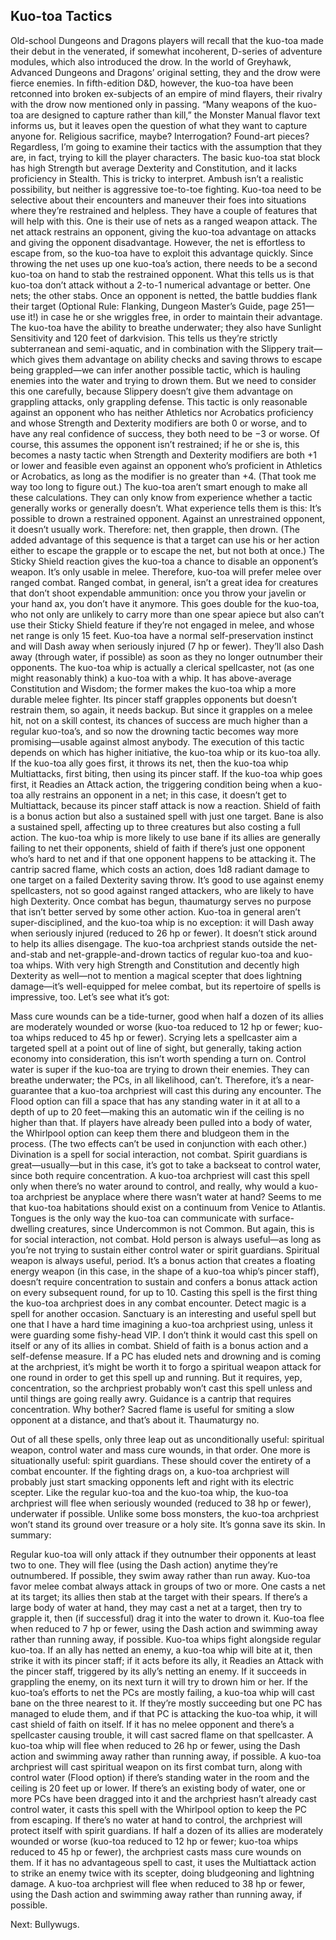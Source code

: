 ## Kuo-toa Tactics

Old-school Dungeons and Dragons players will recall that the kuo-toa made their debut in the venerated, if somewhat incoherent, D-series of adventure modules, which also introduced the drow. In the world of Greyhawk, Advanced Dungeons and Dragons’ original setting, they and the drow were fierce enemies. In fifth-edition D&D, however, the kuo-toa have been retconned into broken ex-subjects of an empire of mind flayers, their rivalry with the drow now mentioned only in passing.
“Many weapons of the kuo-toa are designed to capture rather than kill,” the Monster Manual flavor text informs us, but it leaves open the question of what they want to capture anyone for. Religious sacrifice, maybe? Interrogation? Found-art pieces? Regardless, I’m going to examine their tactics with the assumption that they are, in fact, trying to kill the player characters.
The basic kuo-toa stat block has high Strength but average Dexterity and Constitution, and it lacks proficiency in Stealth. This is tricky to interpret. Ambush isn’t a realistic possibility, but neither is aggressive toe-to-toe fighting. Kuo-toa need to be selective about their encounters and maneuver their foes into situations where they’re restrained and helpless.
They have a couple of features that will help with this. One is their use of nets as a ranged weapon attack. The net attack restrains an opponent, giving the kuo-toa advantage on attacks and giving the opponent disadvantage. However, the net is effortless to escape from, so the kuo-toa have to exploit this advantage quickly. Since throwing the net uses up one kuo-toa’s action, there needs to be a second kuo-toa on hand to stab the restrained opponent. What this tells us is that kuo-toa don’t attack without a 2-to-1 numerical advantage or better. One nets; the other stabs. Once an opponent is netted, the battle buddies flank their target (Optional Rule: Flanking, Dungeon Master’s Guide, page 251—use it!) in case he or she wriggles free, in order to maintain their advantage.
The kuo-toa have the ability to breathe underwater; they also have Sunlight Sensitivity and 120 feet of darkvision. This tells us they’re strictly subterranean and semi-aquatic, and in combination with the Slippery trait—which gives them advantage on ability checks and saving throws to escape being grappled—we can infer another possible tactic, which is hauling enemies into the water and trying to drown them. But we need to consider this one carefully, because Slippery doesn’t give them advantage on grappling attacks, only grappling defense. This tactic is only reasonable against an opponent who has neither Athletics nor Acrobatics proficiency and whose Strength and Dexterity modifiers are both 0 or worse, and to have any real confidence of success, they both need to be −3 or worse. Of course, this assumes the opponent isn’t restrained; if he or she is, this becomes a nasty tactic when Strength and Dexterity modifiers are both +1 or lower and feasible even against an opponent who’s proficient in Athletics or Acrobatics, as long as the modifier is no greater than +4. (That took me way too long to figure out.)
The kuo-toa aren’t smart enough to make all these calculations. They can only know from experience whether a tactic generally works or generally doesn’t. What experience tells them is this: It’s possible to drown a restrained opponent. Against an unrestrained opponent, it doesn’t usually work. Therefore: net, then grapple, then drown. (The added advantage of this sequence is that a target can use his or her action either to escape the grapple or to escape the net, but not both at once.)
The Sticky Shield reaction gives the kuo-toa a chance to disable an opponent’s weapon. It’s only usable in melee. Therefore, kuo-toa will prefer melee over ranged combat. Ranged combat, in general, isn’t a great idea for creatures that don’t shoot expendable ammunition: once you throw your javelin or your hand ax, you don’t have it anymore. This goes double for the kuo-toa, who not only are unlikely to carry more than one spear apiece but also can’t use their Sticky Shield feature if they’re not engaged in melee, and whose net range is only 15 feet.
Kuo-toa have a normal self-preservation instinct and will Dash away when seriously injured (7 hp or fewer). They’ll also Dash away (through water, if possible) as soon as they no longer outnumber their opponents.
The kuo-toa whip is actually a clerical spellcaster, not (as one might reasonably think) a kuo-toa with a whip. It has above-average Constitution and Wisdom; the former makes the kuo-toa whip a more durable melee fighter. Its pincer staff grapples opponents but doesn’t restrain them, so again, it needs backup. But since it grapples on a melee hit, not on a skill contest, its chances of success are much higher than a regular kuo-toa’s, and so now the drowning tactic becomes way more promising—usable against almost anybody. The execution of this tactic depends on which has higher initiative, the kuo-toa whip or its kuo-toa ally. If the kuo-toa ally goes first, it throws its net, then the kuo-toa whip Multiattacks, first biting, then using its pincer staff. If the kuo-toa whip goes first, it Readies an Attack action, the triggering condition being when a kuo-toa ally restrains an opponent in a net; in this case, it doesn’t get to Multiattack, because its pincer staff attack is now a reaction.
Shield of faith is a bonus action but also a sustained spell with just one target. Bane is also a sustained spell, affecting up to three creatures but also costing a full action. The kuo-toa whip is more likely to use bane if its allies are generally failing to net their opponents, shield of faith if there’s just one opponent who’s hard to net and if that one opponent happens to be attacking it. The cantrip sacred flame, which costs an action, does 1d8 radiant damage to one target on a failed Dexterity saving throw. It’s good to use against enemy spellcasters, not so good against ranged attackers, who are likely to have high Dexterity. Once combat has begun, thaumaturgy serves no purpose that isn’t better served by some other action.
Kuo-toa in general aren’t super-disciplined, and the kuo-toa whip is no exception: it will Dash away when seriously injured (reduced to 26 hp or fewer). It doesn’t stick around to help its allies disengage.
The kuo-toa archpriest stands outside the net-and-stab and net-grapple-and-drown tactics of regular kuo-toa and kuo-toa whips. With very high Strength and Constitution and decently high Dexterity as well—not to mention a magical scepter that does lightning damage—it’s well-equipped for melee combat, but its repertoire of spells is impressive, too. Let’s see what it’s got:

Mass cure wounds can be a tide-turner, good when half a dozen of its allies are moderately wounded or worse (kuo-toa reduced to 12 hp or fewer; kuo-toa whips reduced to 45 hp or fewer).
Scrying lets a spellcaster aim a targeted spell at a point out of line of sight, but generally, taking action economy into consideration, this isn’t worth spending a turn on.
Control water is super if the kuo-toa are trying to drown their enemies. They can breathe underwater; the PCs, in all likelihood, can’t. Therefore, it’s a near-guarantee that a kuo-toa archpriest will cast this during any encounter. The Flood option can fill a space that has any standing water in it at all to a depth of up to 20 feet—making this an automatic win if the ceiling is no higher than that. If players have already been pulled into a body of water, the Whirlpool option can keep them there and bludgeon them in the process. (The two effects can’t be used in conjunction with each other.)
Divination is a spell for social interaction, not combat.
Spirit guardians is great—usually—but in this case, it’s got to take a backseat to control water, since both require concentration. A kuo-toa archpriest will cast this spell only when there’s no water around to control, and really, why would a kuo-toa archpriest be anyplace where there wasn’t water at hand? Seems to me that kuo-toa habitations should exist on a continuum from Venice to Atlantis.
Tongues is the only way the kuo-toa can communicate with surface-dwelling creatures, since Undercommon is not Common. But again, this is for social interaction, not combat.
Hold person is always useful—as long as you’re not trying to sustain either control water or spirit guardians.
Spiritual weapon is always useful, period. It’s a bonus action that creates a floating energy weapon (in this case, in the shape of a kuo-toa whip’s pincer staff), doesn’t require concentration to sustain and confers a bonus attack action on every subsequent round, for up to 10. Casting this spell is the first thing the kuo-toa archpriest does in any combat encounter.
Detect magic is a spell for another occasion.
Sanctuary is an interesting and useful spell but one that I have a hard time imagining a kuo-toa archpriest using, unless it were guarding some fishy-head VIP. I don’t think it would cast this spell on itself or any of its allies in combat.
Shield of faith is a bonus action and a self-defense measure. If a PC has eluded nets and drowning and is coming at the archpriest, it’s might be worth it to forgo a spiritual weapon attack for one round in order to get this spell up and running. But it requires, yep, concentration, so the archpriest probably won’t cast this spell unless and until things are going really awry.
Guidance is a cantrip that requires concentration. Why bother?
Sacred flame is useful for smiting a slow opponent at a distance, and that’s about it.
Thaumaturgy no.

Out of all these spells, only three leap out as unconditionally useful: spiritual weapon, control water and mass cure wounds, in that order. One more is situationally useful: spirit guardians. These should cover the entirety of a combat encounter. If the fighting drags on, a kuo-toa archpriest will probably just start smacking opponents left and right with its electric scepter.
Like the regular kuo-toa and the kuo-toa whip, the kuo-toa archpriest will flee when seriously wounded (reduced to 38 hp or fewer), underwater if possible. Unlike some boss monsters, the kuo-toa archpriest won’t stand its ground over treasure or a holy site. It’s gonna save its skin.
In summary:

Regular kuo-toa will only attack if they outnumber their opponents at least two to one. They will flee (using the Dash action) anytime they’re outnumbered. If possible, they swim away rather than run away.
Kuo-toa favor melee combat always attack in groups of two or more. One casts a net at its target; its allies then stab at the target with their spears.
If there’s a large body of water at hand, they may cast a net at a target, then try to grapple it, then (if successful) drag it into the water to drown it.
Kuo-toa flee when reduced to 7 hp or fewer, using the Dash action and swimming away rather than running away, if possible.
Kuo-toa whips fight alongside regular kuo-toa. If an ally has netted an enemy, a kuo-toa whip will bite at it, then strike it with its pincer staff; if it acts before its ally, it Readies an Attack with the pincer staff, triggered by its ally’s netting an enemy. If it succeeds in grappling the enemy, on its next turn it will try to drown him or her.
If the kuo-toa’s efforts to net the PCs are mostly failing, a kuo-toa whip will cast bane on the three nearest to it. If they’re mostly succeeding but one PC has managed to elude them, and if that PC is attacking the kuo-toa whip, it will cast shield of faith on itself. If it has no melee opponent and there’s a spellcaster causing trouble, it will cast sacred flame on that spellcaster.
A kuo-toa whip will flee when reduced to 26 hp or fewer, using the Dash action and swimming away rather than running away, if possible.
A kuo-toa archpriest will cast spiritual weapon on its first combat turn, along with control water (Flood option) if there’s standing water in the room and the ceiling is 20 feet up or lower. If there’s an existing body of water, one or more PCs have been dragged into it and the archpriest hasn’t already cast control water, it casts this spell with the Whirlpool option to keep the PC from escaping.
If there’s no water at hand to control, the archpriest will protect itself with spirit guardians.
If half a dozen of its allies are moderately wounded or worse (kuo-toa reduced to 12 hp or fewer; kuo-toa whips reduced to 45 hp or fewer), the archpriest casts mass cure wounds on them.
If it has no advantageous spell to cast, it uses the Multiattack action to strike an enemy twice with its scepter, doing bludgeoning and lightning damage.
A kuo-toa archpriest will flee when reduced to 38 hp or fewer, using the Dash action and swimming away rather than running away, if possible.

Next: Bullywugs.

